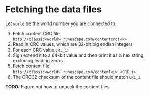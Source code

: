 Fetching the data files
=======================

Let `world` be the world number you are connected to.

1. Fetch content CRC file: `http://classic<world>.runescape.com/contentcrcs<N>`
2. Read in CRC values, which are 32-bit big endian integers
3. For each CRC value `CRC_i`:
  1. Sign extend it to a 64-bit value and then print it as a hex string, excluding leading zeros
  2. Fetch content file: `http://classic<world>.runescape.com/content<i>_<CRC_i>`
  3. The CRC32 checksum of the content file should match `CRC_i`

**TODO:** Figure out how to unpack the content files
